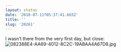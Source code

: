 ```yaml
---
layout: status
date: '2018-07-11T05:37:41.665Z'
title: ''
slug: '20261'
---
```

I wasn’t there from the very first day, but close:
![082388E4-AA69-4012-8C2C-19ABAA4A67D8.jpg](http://share.hartl.co/micro/082388E4-AA69-4012-8C2C-19ABAA4A67D8.jpg)
